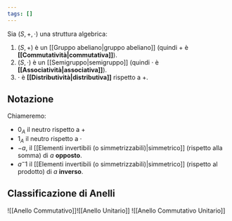 ```yaml
---
tags: []
---
```

Sia $(S, +, \cdot)$ una struttura algebrica:
1. $(S,+)$ è un [[Gruppo abeliano|gruppo abeliano]] (quindi $+$ è **[[Commutatività|commutativa]]**).
2. $(S,\cdot)$ è un [[Semigruppo|semigruppo]] (quindi $\cdot$ è **[[Associatività|associativa]]**).
3. $\cdot$ è **[[Distributività|distributiva]]** rispetto a $+$.
## Notazione
Chiameremo:
- $0_A$ il neutro rispetto a $+$
- $1_A$ il neutro rispetto a $\cdot$
- $-a$, il [[Elementi invertibili (o simmetrizzabili)|simmetrico]] (rispetto alla somma) di $a$ **opposto**.
- $a^-1$ il [[Elementi invertibili (o simmetrizzabili)|simmetrico]] (rispetto al prodotto) di $a$ **inverso**.
## Classificazione di Anelli
![[Anello Commutativo]]![[Anello Unitario]]
![[Anello Commutativo Unitario]]